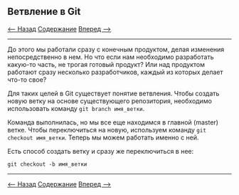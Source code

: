 ## Ветвление в Git

[<-- Назад](./9_Work_with_Git_and_GithHub.md)
[Содержание](./readme.md)
[Вперед -->](./)

---

До этого мы работали сразу с конечным продуктом, делая изменения непосредственно в нем. Но что если нам необходимо разработать какую-то часть, не трогая готовый продукт? Или над продуктом работают сразу несколько разработчиков, каждый из которых делает что-то свое? 

Для таких целей в Git существует понятие ветвления. Чтобы создать новую ветку на основе существующего репозитория, необходимо использовать команду `git branch имя_ветки`.

Команда выполнилась, но мы все еще находимся в главной (master) ветке. Чтобы переключиться на новую, используем команду `git checkout имя_ветки`. Теперь мы можем работать именно с ней. 

Есть способ создать ветку и сразу же переключиться в нее:

```
git checkout -b имя_ветки
```

---
[<-- Назад](./9_Work_with_Git_and_GithHub.md)
[Содержание](./readme.md)
[Вперед -->](./)
